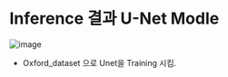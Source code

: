# Inference 결과 U-Net Modle

![image](https://github.com/KKH028/Unet_trained_model/assets/166976971/55a5fdfb-eaad-44b8-958f-024c5386695b)

- Oxford_dataset 으로 Unet을 Training 시킴.
